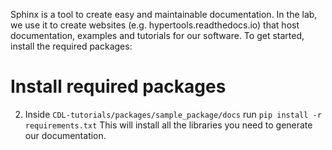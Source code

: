 Sphinx is a tool to create easy and maintainable documentation.  In the lab, we use it to create websites (e.g. hypertools.readthedocs.io) that host documentation, examples and tutorials for our software. To get started, install the required packages:

# Install required packages
2. Inside `CDL-tutorials/packages/sample_package/docs` run `pip install -r requirements.txt`
This will install all the libraries you need to generate our documentation.
